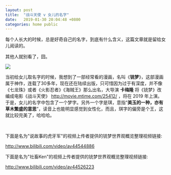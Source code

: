 ```yaml
---
layout: post
title:  "战斗天使 v 女儿的名字"
date:   2019-01-30 20:04:48 +0800
categories: home public
---
```

每个人长大的时候，总是好奇自己的名字，到底有什么含义，这篇文章就是留给女儿阅读的。

其他人就别看了，囧。

![](/blog/img/chongmeng.jpg)

当初给女儿取名字的时候，我想到了一部经常看的漫画，名叫《**铳梦**》，这部漫画属于神作，连载了30多年，现在还在陆续出版，只可惜因为过于有深度，并不像《七龙珠》或者《火影忍者》《海贼王》那么出名，大导演 **卡梅隆** 将《铳梦》改编成电影《战斗天使》 <http://movie.mtime.com/25412/> ，将在 2019 年上演。于是，女儿的名字中包含了一个梦字。另外一个字是琪，意指“**美玉的一种，亦有草木繁盛的意思**”，读音上也能明显感觉到女性化，而且，琪字的偏旁是个王，这就比较完美了，哈哈哈。

<br/>


下面是名为"说故事的虎牙军"的视频上传者提供的铳梦世界观概览整理视频链接:

<http://www.bilibili.com/video/av44544886>


下面是名为"社畜Ken"的视频上传者提供的铳梦世界观概览整理视频链接:

<http://www.bilibili.com/video/av44526223>
